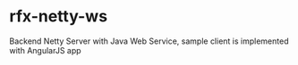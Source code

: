 rfx-netty-ws
============

Backend Netty Server with Java Web Service, sample client is implemented with AngularJS app
